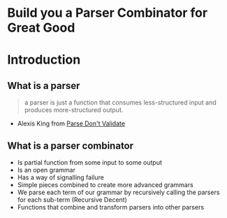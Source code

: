# Build you a Parser Combinator for Great Good

# Introduction

## What is a parser

> a parser is just a function that consumes less-structured input and produces more-structured output.
- Alexis King from [Parse Don't Validate](https://lexi-lambda.github.io/blog/2019/11/05/parse-don-t-validate/)

## What is a parser combinator

- Is partial function from some input to some output
- Is an open grammar
- Has a way of signalling failure
- Simple pieces combined to create more advanced grammars
- We parse each term of our grammar by recursively calling the parsers for each sub-term (Recursive Decent)
- Functions that combine and transform parsers into other parsers

